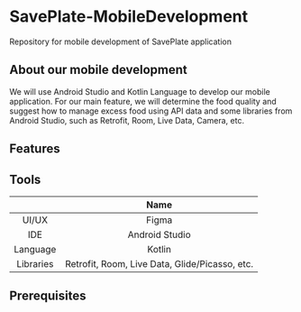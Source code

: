 # SavePlate-MobileDevelopment
Repository for mobile development of SavePlate application

## About our mobile development
We will use Android Studio and Kotlin Language to develop our mobile application. For our main feature, we will determine the food quality and suggest how to manage excess food using API data and some libraries from Android Studio, such as Retrofit, Room, Live Data, Camera, etc.

## Features

## Tools 

|                     |    Name    |   
| :-----------------: | :--------: | 
UI/UX | Figma
IDE | Android Studio
Language | Kotlin
Libraries | Retrofit, Room, Live Data, Glide/Picasso, etc.


## Prerequisites

